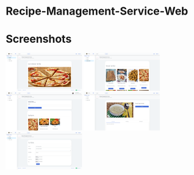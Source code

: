# Recipe-Management-Service-Web


# Screenshots

<img src = "./Screenshots/1.png?raw=true" width ="200" /> <img src = "./Screenshots/2.png?raw=true" width ="200" />
<img src = "./Screenshots/5.png?raw=true" width ="200" /> <img src = "./Screenshots/3.png?raw=true" width ="200" />
<img src = "./Screenshots/4.png?raw=true" width ="200" />